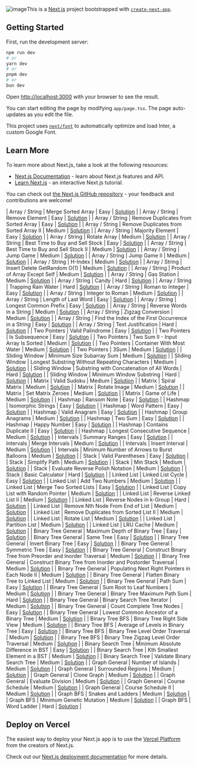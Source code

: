 ![image](https://github.com/user-attachments/assets/03326b91-7377-4aea-8659-646ff93a870d)This is a [Next.js](https://nextjs.org/) project bootstrapped with [`create-next-app`](https://github.com/vercel/next.js/tree/canary/packages/create-next-app).

## Getting Started

First, run the development server:

```bash
npm run dev
# or
yarn dev
# or
pnpm dev
# or
bun dev
```

Open [http://localhost:3000](http://localhost:3000) with your browser to see the result.

You can start editing the page by modifying `app/page.tsx`. The page auto-updates as you edit the file.

This project uses [`next/font`](https://nextjs.org/docs/basic-features/font-optimization) to automatically optimize and load Inter, a custom Google Font.

## Learn More

To learn more about Next.js, take a look at the following resources:

- [Next.js Documentation](https://nextjs.org/docs) - learn about Next.js features and API.
- [Learn Next.js](https://nextjs.org/learn) - an interactive Next.js tutorial.

You can check out [the Next.js GitHub repository](https://github.com/vercel/next.js/) - your feedback and contributions are welcome!


| Array / String | Merge Sorted Array | Easy | [Solution](https://leetcode.com/problems/merge-sorted-array/solution) |
| Array / String | Remove Element | Easy | [Solution](https://leetcode.com/problems/remove-element/solution) |
| Array / String | Remove Duplicates from Sorted Array | Easy | [Solution](https://leetcode.com/problems/remove-duplicates-from-sorted-array/solution) |
| Array / String | Remove Duplicates from Sorted Array II | Medium | [Solution](https://leetcode.com/problems/remove-duplicates-from-sorted-array-ii/solution) |
| Array / String | Majority Element | Easy | [Solution](https://leetcode.com/problems/majority-element/solution) |
| Array / String | Rotate Array | Medium | [Solution](https://leetcode.com/problems/rotate-array/solution) |
| Array / String | Best Time to Buy and Sell Stock | Easy | [Solution](https://leetcode.com/problems/best-time-to-buy-and-sell-stock/solution) |
| Array / String | Best Time to Buy and Sell Stock II | Medium | [Solution](https://leetcode.com/problems/best-time-to-buy-and-sell-stock-ii/solution) |
| Array / String | Jump Game | Medium | [Solution](https://leetcode.com/problems/jump-game/solution) |
| Array / String | Jump Game II | Medium | [Solution](https://leetcode.com/problems/jump-game-ii/solution) |
| Array / String | H-Index | Medium | [Solution](https://leetcode.com/problems/h-index/solution) |
| Array / String | Insert Delete GetRandom O(1) | Medium | [Solution](https://leetcode.com/problems/insert-delete-getrandom-o1/solution) |
| Array / String | Product of Array Except Self | Medium | [Solution](https://leetcode.com/problems/product-of-array-except-self/solution) |
| Array / String | Gas Station | Medium | [Solution](https://leetcode.com/problems/gas-station/solution) |
| Array / String | Candy | Hard | [Solution](https://leetcode.com/problems/candy/solution) |
| Array / String | Trapping Rain Water | Hard | [Solution](https://leetcode.com/problems/trapping-rain-water/solution) |
| Array / String | Roman to Integer | Easy | [Solution](https://leetcode.com/problems/roman-to-integer/solution) |
| Array / String | Integer to Roman | Medium | [Solution](https://leetcode.com/problems/integer-to-roman/solution) |
| Array / String | Length of Last Word | Easy | [Solution](https://leetcode.com/problems/length-of-last-word/solution) |
| Array / String | Longest Common Prefix | Easy | [Solution](https://leetcode.com/problems/longest-common-prefix/solution) |
| Array / String | Reverse Words in a String | Medium | [Solution](https://leetcode.com/problems/reverse-words-in-a-string/solution) |
| Array / String | Zigzag Conversion | Medium | [Solution](https://leetcode.com/problems/zigzag-conversion/solution) |
| Array / String | Find the Index of the First Occurrence in a String | Easy | [Solution](https://leetcode.com/problems/find-the-index-of-the-first-occurrence-in-a-string/solution) |
| Array / String | Text Justification | Hard | [Solution](https://leetcode.com/problems/text-justification/solution) |
| Two Pointers | Valid Palindrome | Easy | [Solution](https://leetcode.com/problems/valid-palindrome/solution) |
| Two Pointers | Is Subsequence | Easy | [Solution](https://leetcode.com/problems/is-subsequence/solution) |
| Two Pointers | Two Sum II - Input Array Is Sorted | Medium | [Solution](https://leetcode.com/problems/two-sum-ii-input-array-is-sorted/solution) |
| Two Pointers | Container With Most Water | Medium | [Solution](https://leetcode.com/problems/container-with-most-water/solution) |
| Two Pointers | 3Sum | Medium | [Solution](https://leetcode.com/problems/3sum/solution) |
| Sliding Window | Minimum Size Subarray Sum | Medium | [Solution](https://leetcode.com/problems/minimum-size-subarray-sum/solution) |
| Sliding Window | Longest Substring Without Repeating Characters | Medium | [Solution](https://leetcode.com/problems/longest-substring-without-repeating-characters/solution) |
| Sliding Window | Substring with Concatenation of All Words | Hard | [Solution](https://leetcode.com/problems/substring-with-concatenation-of-all-words/solution) |
| Sliding Window | Minimum Window Substring | Hard | [Solution](https://leetcode.com/problems/minimum-window-substring/solution) |
| Matrix | Valid Sudoku | Medium | [Solution](https://leetcode.com/problems/valid-sudoku/solution) |
| Matrix | Spiral Matrix | Medium | [Solution](https://leetcode.com/problems/spiral-matrix/solution) |
| Matrix | Rotate Image | Medium | [Solution](https://leetcode.com/problems/rotate-image/solution) |
| Matrix | Set Matrix Zeroes | Medium | [Solution](https://leetcode.com/problems/set-matrix-zeroes/solution) |
| Matrix | Game of Life | Medium | [Solution](https://leetcode.com/problems/game-of-life/solution) |
| Hashmap | Ransom Note | Easy | [Solution](https://leetcode.com/problems/ransom-note/solution) |
| Hashmap | Isomorphic Strings | Easy | [Solution](https://leetcode.com/problems/isomorphic-strings/solution) |
| Hashmap | Word Pattern | Easy | [Solution](https://leetcode.com/problems/word-pattern/solution) |
| Hashmap | Valid Anagram | Easy | [Solution](https://leetcode.com/problems/valid-anagram/solution) |
| Hashmap | Group Anagrams | Medium | [Solution](https://leetcode.com/problems/group-anagrams/solution) |
| Hashmap | Two Sum | Easy | [Solution](https://leetcode.com/problems/two-sum/solution) |
| Hashmap | Happy Number | Easy | [Solution](https://leetcode.com/problems/happy-number/solution) |
| Hashmap | Contains Duplicate II | Easy | [Solution](https://leetcode.com/problems/contains-duplicate-ii/solution) |
| Hashmap | Longest Consecutive Sequence | Medium | [Solution](https://leetcode.com/problems/longest-consecutive-sequence/solution) |
| Intervals | Summary Ranges | Easy | [Solution](https://leetcode.com/problems/summary-ranges/solution) |
| Intervals | Merge Intervals | Medium | [Solution](https://leetcode.com/problems/merge-intervals/solution) |
| Intervals | Insert Interval | Medium | [Solution](https://leetcode.com/problems/insert-interval/solution) |
| Intervals | Minimum Number of Arrows to Burst Balloons | Medium | [Solution](https://leetcode.com/problems/minimum-number-of-arrows-to-burst-balloons/solution) |
| Stack | Valid Parentheses | Easy | [Solution](https://leetcode.com/problems/valid-parentheses/solution) |
| Stack | Simplify Path | Medium | [Solution](https://leetcode.com/problems/simplify-path/solution) |
| Stack | Min Stack | Medium | [Solution](https://leetcode.com/problems/min-stack/solution) |
| Stack | Evaluate Reverse Polish Notation | Medium | [Solution](https://leetcode.com/problems/evaluate-reverse-polish-notation/solution) |
| Stack | Basic Calculator | Hard | [Solution](https://leetcode.com/problems/basic-calculator/solution) |
| Linked List | Linked List Cycle | Easy | [Solution](https://leetcode.com/problems/linked-list-cycle/solution) |
| Linked List | Add Two Numbers | Medium | [Solution](https://leetcode.com/problems/add-two-numbers/solution) |
| Linked List | Merge Two Sorted Lists | Easy | [Solution](https://leetcode.com/problems/merge-two-sorted-lists/solution) |
| Linked List | Copy List with Random Pointer | Medium | [Solution](https://leetcode.com/problems/copy-list-with-random-pointer/solution) |
| Linked List | Reverse Linked List II | Medium | [Solution](https://leetcode.com/problems/reverse-linked-list-ii/solution) |
| Linked List | Reverse Nodes in k-Group | Hard | [Solution](https://leetcode.com/problems/reverse-nodes-in-k-group/solution) |
| Linked List | Remove Nth Node From End of List | Medium | [Solution](https://leetcode.com/problems/remove-nth-node-from-end-of-list/solution) |
| Linked List | Remove Duplicates from Sorted List II | Medium | [Solution](https://leetcode.com/problems/remove-duplicates-from-sorted-list-ii/solution) |
| Linked List | Rotate List | Medium | [Solution](https://leetcode.com/problems/rotate-list/solution) |
| Linked List | Partition List | Medium | [Solution](https://leetcode.com/problems/partition-list/solution) |
| Linked List | LRU Cache | Medium | [Solution](https://leetcode.com/problems/lru-cache/solution) |
| Binary Tree General | Maximum Depth of Binary Tree | Easy | [Solution](https://leetcode.com/problems/maximum-depth-of-binary-tree/solution) |
| Binary Tree General | Same Tree | Easy | [Solution](https://leetcode.com/problems/same-tree/solution) |
| Binary Tree General | Invert Binary Tree | Easy | [Solution](https://leetcode.com/problems/invert-binary-tree/solution) |
| Binary Tree General | Symmetric Tree | Easy | [Solution](https://leetcode.com/problems/symmetric-tree/solution) |
| Binary Tree General | Construct Binary Tree from Preorder and Inorder Traversal | Medium | [Solution](https://leetcode.com/problems/construct-binary-tree-from-preorder-and-inorder-traversal/solution) |
| Binary Tree General | Construct Binary Tree from Inorder and Postorder Traversal | Medium | [Solution](https://leetcode.com/problems/construct-binary-tree-from-inorder-and-postorder-traversal/solution) |
| Binary Tree General | Populating Next Right Pointers in Each Node II | Medium | [Solution](https://leetcode.com/problems/populating-next-right-pointers-in-each-node-ii/solution) |
| Binary Tree General | Flatten Binary Tree to Linked List | Medium | [Solution](https://leetcode.com/problems/flatten-binary-tree-to-linked-list/solution) |
| Binary Tree General | Path Sum | Easy | [Solution](https://leetcode.com/problems/path-sum/solution) |
| Binary Tree General | Sum Root to Leaf Numbers | Medium | [Solution](https://leetcode.com/problems/sum-root-to-leaf-numbers/solution) |
| Binary Tree General | Binary Tree Maximum Path Sum | Hard | [Solution](https://leetcode.com/problems/binary-tree-maximum-path-sum/solution) |
| Binary Tree General | Binary Search Tree Iterator | Medium | [Solution](https://leetcode.com/problems/binary-search-tree-iterator/solution) |
| Binary Tree General | Count Complete Tree Nodes | Easy | [Solution](https://leetcode.com/problems/count-complete-tree-nodes/solution) |
| Binary Tree General | Lowest Common Ancestor of a Binary Tree | Medium | [Solution](https://leetcode.com/problems/lowest-common-ancestor-of-a-binary-tree/solution) |
| Binary Tree BFS | Binary Tree Right Side View | Medium | [Solution](https://leetcode.com/problems/binary-tree-right-side-view/solution) |
| Binary Tree BFS | Average of Levels in Binary Tree | Easy | [Solution](https://leetcode.com/problems/average-of-levels-in-binary-tree/solution) |
| Binary Tree BFS | Binary Tree Level Order Traversal | Medium | [Solution](https://leetcode.com/problems/binary-tree-level-order-traversal/solution) |
| Binary Tree BFS | Binary Tree Zigzag Level Order Traversal | Medium | [Solution](https://leetcode.com/problems/binary-tree-zigzag-level-order-traversal/solution) |
| Binary Search Tree | Minimum Absolute Difference in BST | Easy | [Solution](https://leetcode.com/problems/minimum-absolute-difference-in-bst/solution) |
| Binary Search Tree | Kth Smallest Element in a BST | Medium | [Solution](https://leetcode.com/problems/kth-smallest-element-in-a-bst/solution) |
| Binary Search Tree | Validate Binary Search Tree | Medium | [Solution](https://leetcode.com/problems/validate-binary-search-tree/solution) |
| Graph General | Number of Islands | Medium | [Solution](https://leetcode.com/problems/number-of-islands/solution) |
| Graph General | Surrounded Regions | Medium | [Solution](https://leetcode.com/problems/surrounded-regions/solution) |
| Graph General | Clone Graph | Medium | [Solution](https://leetcode.com/problems/clone-graph/solution) |
| Graph General | Evaluate Division | Medium | [Solution](https://leetcode.com/problems/evaluate-division/solution) |
| Graph General | Course Schedule | Medium | [Solution](https://leetcode.com/problems/course-schedule/solution) |
| Graph General | Course Schedule II | Medium | [Solution](https://leetcode.com/problems/course-schedule-ii/solution) |
| Graph BFS | Snakes and Ladders | Medium | [Solution](https://leetcode.com/problems/snakes-and-ladders/solution) |
| Graph BFS | Minimum Genetic Mutation | Medium | [Solution](https://leetcode.com/problems/minimum-genetic-mutation/solution) |
| Graph BFS | Word Ladder | Hard | [Solution](https://leetcode.com/problems/word-ladder/solution) |


## Deploy on Vercel

The easiest way to deploy your Next.js app is to use the [Vercel Platform](https://vercel.com/new?utm_medium=default-template&filter=next.js&utm_source=create-next-app&utm_campaign=create-next-app-readme) from the creators of Next.js.

Check out our [Next.js deployment documentation](https://nextjs.org/docs/deployment) for more details.
